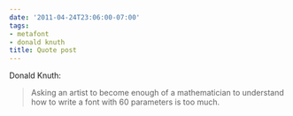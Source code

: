 ```yaml
---
date: '2011-04-24T23:06:00-07:00'
tags:
- metafont
- donald knuth
title: Quote post
---
```


Donald Knuth:

>Asking an artist to become enough of a mathematician to understand how to write a font with 60 parameters is too much.
